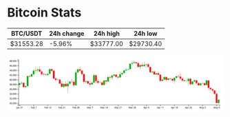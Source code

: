 # Bitcoin Stats

BTC/USDT|24h change|24h high|24h low|
|---|---|---|---|
|$31553.28|-5.96%|$33777.00|$29730.40|

<img src="./chart.svg">
